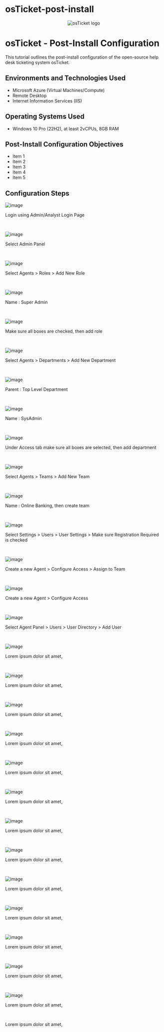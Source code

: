 # osTicket-post-install
<p align="center">
<img src="https://i.imgur.com/Clzj7Xs.png" alt="osTicket logo"/>
</p>

<h1>osTicket - Post-Install Configuration</h1>
This tutorial outlines the post-install configuration of the open-source help desk ticketing system osTicket.<br />

<h2>Environments and Technologies Used</h2>

- Microsoft Azure (Virtual Machines/Compute)
- Remote Desktop
- Internet Information Services (IIS)

<h2>Operating Systems Used </h2>

- Windows 10 Pro (22H2), at least 2vCPUs, 8GB RAM</b>

<h2>Post-Install Configuration Objectives</h2>

- Item 1
- Item 2
- Item 3
- Item 4
- Item 5

<h2>Configuration Steps</h2>

![image](https://github.com/user-attachments/assets/f0fc66e5-55c0-4cd8-8575-f0a35d32da87)

<p>
Login using Admin/Analyst Login Page
</p>
<br />

![image](https://github.com/user-attachments/assets/37a02b60-b721-4106-8e79-91a58feeacab)

<p>
Select Admin Panel 
</p>
<br />


![image](https://github.com/user-attachments/assets/30aa24c0-b30a-45cb-bd31-7ea966651602)

<p>
Select Agents > Roles > Add New Role
</p>
<br />


![image](https://github.com/user-attachments/assets/51dbebf5-e962-46aa-aeb6-346353e6891c)

<p>
Name : Super Admin
</p>
<br />


![image](https://github.com/user-attachments/assets/7a3d1563-5135-407a-b88d-60220065a519)

<p>
Make sure all boxes are checked, then add role
</p>
<br />


![image](https://github.com/user-attachments/assets/44d4f30c-023e-490b-901d-91d90ce33f34)

<p>
Select Agents > Departments > Add New Department
</p>
<br />


![image](https://github.com/user-attachments/assets/58bba36c-2119-4767-b764-ec0de9f88061)

<p>
Parent : Top Level Department 
</p>
<br />


![image](https://github.com/user-attachments/assets/45d07e42-287d-45c8-930d-dea42ad70e5e)

<p>
Name : SysAdmin
</p>
<br />


![image](https://github.com/user-attachments/assets/8db13f43-7e5b-4677-a680-916630846504)

<p>
Under Access tab make sure all boxes are selected, then add department
</p>
<br />


![image](https://github.com/user-attachments/assets/64d9f38a-5935-49ec-a3ec-c50d7dc4e8cc)

<p>
Select Agents > Teams > Add New Team
</p>
<br />


![image](https://github.com/user-attachments/assets/1428cc1d-bfdb-46f9-8f48-8208e27b6a4d)

<p>
Name : Online Banking, then create team
</p>
<br />


![image](https://github.com/user-attachments/assets/b4202a4e-df76-44bf-9e0b-2345f53edead)

<p>
Select Settings > Users > User Settings > Make sure Registration Required is checked
</p>
<br />


![image](https://github.com/user-attachments/assets/e60c4ffb-130e-4e5e-8cb3-7dd96fae23a5)

<p>
Create a new Agent > Configure Access > Assign to Team
</p>
<br />


![image](https://github.com/user-attachments/assets/3b695f04-816b-430f-bc28-81e336e79e2a)

<p>
Create a new Agent > Configure Access
</p>
<br />


![image](https://github.com/user-attachments/assets/0ca87857-cb59-4514-8cfc-c0318ffb2300)

<p>
Select Agent Panel > Users > User Directory > Add User
</p>
<br />


![image](https://github.com/user-attachments/assets/bee10736-4766-45cd-84f1-1e30c54472b2)

<p>
Lorem ipsum dolor sit amet, 
</p>
<br />


![image](https://github.com/user-attachments/assets/da34e4a6-1ea4-4500-9a0f-5c6beabaf2b6)

<p>
Lorem ipsum dolor sit amet, 
</p>
<br />


![image](https://github.com/user-attachments/assets/1285c049-17b4-45aa-b8da-0e6dba6f03d2)

<p>
Lorem ipsum dolor sit amet, 
</p>
<br />


![image](https://github.com/user-attachments/assets/219e6c56-6476-4209-9c67-032b8c14872b)

<p>
Lorem ipsum dolor sit amet, 
</p>
<br />


![image](https://github.com/user-attachments/assets/33697716-a23a-4311-9030-471953b38dc1)

<p>
Lorem ipsum dolor sit amet, 
</p>
<br />


![image](https://github.com/user-attachments/assets/f21633a6-31c9-408c-9c8f-75c8aa10d09f)

<p>
Lorem ipsum dolor sit amet, 
</p>
<br />


![image](https://github.com/user-attachments/assets/a0cc5550-ef7e-4040-82d2-30c83b1d18f6)

<p>
Lorem ipsum dolor sit amet, 
</p>
<br />


![image](https://github.com/user-attachments/assets/4ad8532e-1a96-4e74-93ac-2bd903119322)

<p>
Lorem ipsum dolor sit amet, 
</p>
<br />


![image](https://github.com/user-attachments/assets/def4120e-c5f4-42f6-8324-b9a65abedf67)

<p>
Lorem ipsum dolor sit amet, 
</p>
<br />


![image](https://github.com/user-attachments/assets/a3c0ffe0-ad37-40bc-96aa-13b59ca77616)

<p>
Lorem ipsum dolor sit amet, 
</p>
<br />


![image](https://github.com/user-attachments/assets/7618bf07-4d25-4f1d-8397-632aecc3bf32)

<p>
Lorem ipsum dolor sit amet, 
</p>
<br />


![image](https://github.com/user-attachments/assets/d10d73ae-aadc-4c7f-bbec-6a4feaaeb1fb)

<p>
Lorem ipsum dolor sit amet, 
</p>
<br />


![image](https://github.com/user-attachments/assets/0982aa2d-77f6-4c7e-b170-1418330bae2c)

<p>
Lorem ipsum dolor sit amet, 
</p>
<br />













<p>
Lorem ipsum dolor sit amet, 
</p>
<br />

